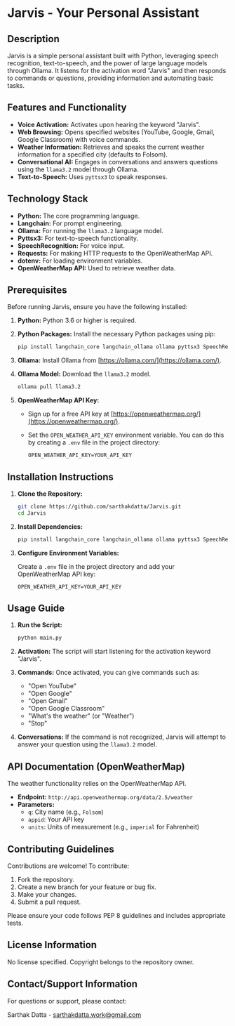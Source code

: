 # Jarvis - Your Personal Assistant

## Description

Jarvis is a simple personal assistant built with Python, leveraging speech recognition, text-to-speech, and the power of large language models through Ollama. It listens for the activation word "Jarvis" and then responds to commands or questions, providing information and automating basic tasks.

## Features and Functionality

*   **Voice Activation:** Activates upon hearing the keyword "Jarvis".
*   **Web Browsing:** Opens specified websites (YouTube, Google, Gmail, Google Classroom) with voice commands.
*   **Weather Information:** Retrieves and speaks the current weather information for a specified city (defaults to Folsom).
*   **Conversational AI:**  Engages in conversations and answers questions using the `llama3.2` model through Ollama.
*   **Text-to-Speech:** Uses `pyttsx3` to speak responses.

## Technology Stack

*   **Python:** The core programming language.
*   **Langchain:** For prompt engineering.
*   **Ollama:** For running the `llama3.2` language model.
*   **Pyttsx3:** For text-to-speech functionality.
*   **SpeechRecognition:** For voice input.
*   **Requests:** For making HTTP requests to the OpenWeatherMap API.
*   **dotenv:** For loading environment variables.
*   **OpenWeatherMap API:** Used to retrieve weather data.

## Prerequisites

Before running Jarvis, ensure you have the following installed:

1.  **Python:** Python 3.6 or higher is required.

2.  **Python Packages:** Install the necessary Python packages using pip:

    ```bash
    pip install langchain_core langchain_ollama ollama pyttsx3 SpeechRecognition requests python-dotenv
    ```

3.  **Ollama:** Install Ollama from [https://ollama.com/](https://ollama.com/).

4.  **Ollama Model:** Download the `llama3.2` model.

    ```bash
    ollama pull llama3.2
    ```

5.  **OpenWeatherMap API Key:**
    *   Sign up for a free API key at [https://openweathermap.org/](https://openweathermap.org/).
    *   Set the `OPEN_WEATHER_API_KEY` environment variable.  You can do this by creating a `.env` file in the project directory:

        ```
        OPEN_WEATHER_API_KEY=YOUR_API_KEY
        ```

## Installation Instructions

1.  **Clone the Repository:**

    ```bash
    git clone https://github.com/sarthakdatta/Jarvis.git
    cd Jarvis
    ```

2.  **Install Dependencies:**

    ```bash
    pip install langchain_core langchain_ollama ollama pyttsx3 SpeechRecognition requests python-dotenv
    ```

3.  **Configure Environment Variables:**

    Create a `.env` file in the project directory and add your OpenWeatherMap API key:

    ```
    OPEN_WEATHER_API_KEY=YOUR_API_KEY
    ```

## Usage Guide

1.  **Run the Script:**

    ```bash
    python main.py
    ```

2.  **Activation:**  The script will start listening for the activation keyword "Jarvis".

3.  **Commands:** Once activated, you can give commands such as:

    *   "Open YouTube"
    *   "Open Google"
    *   "Open Gmail"
    *   "Open Google Classroom"
    *   "What's the weather" (or "Weather")
    *   "Stop"

4.  **Conversations:** If the command is not recognized, Jarvis will attempt to answer your question using the `llama3.2` model.

## API Documentation (OpenWeatherMap)

The weather functionality relies on the OpenWeatherMap API.

*   **Endpoint:** `http://api.openweathermap.org/data/2.5/weather`
*   **Parameters:**
    *   `q`: City name (e.g., `Folsom`)
    *   `appid`: Your API key
    *   `units`: Units of measurement (e.g., `imperial` for Fahrenheit)

## Contributing Guidelines

Contributions are welcome! To contribute:

1.  Fork the repository.
2.  Create a new branch for your feature or bug fix.
3.  Make your changes.
4.  Submit a pull request.

Please ensure your code follows PEP 8 guidelines and includes appropriate tests.

## License Information

No license specified.  Copyright belongs to the repository owner.

## Contact/Support Information

For questions or support, please contact:

Sarthak Datta - sarthakdatta.work@gmail.com